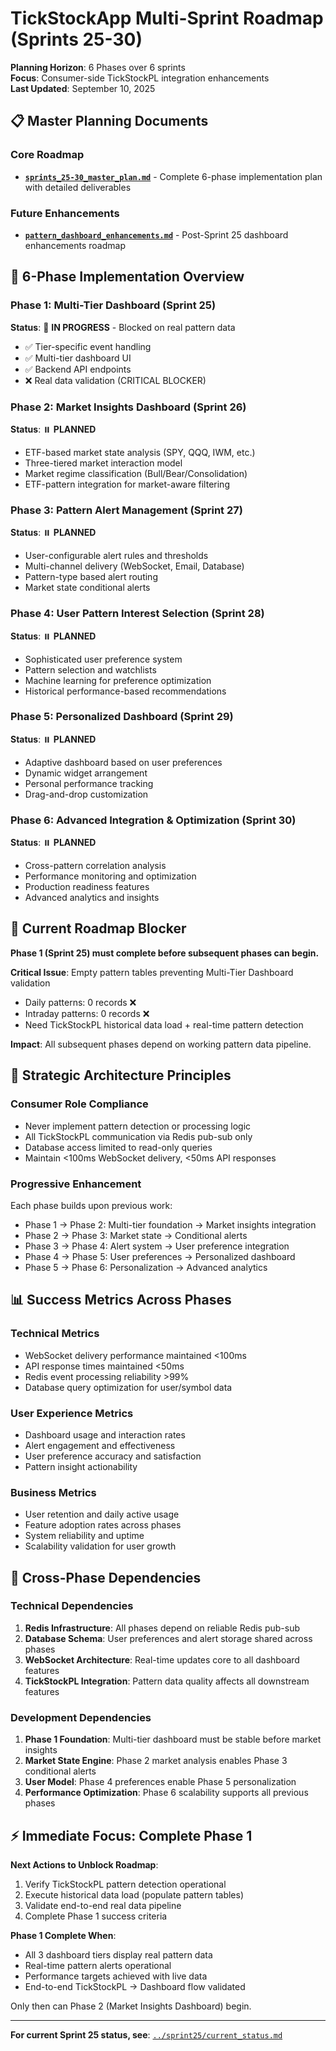 # TickStockApp Multi-Sprint Roadmap (Sprints 25-30)

**Planning Horizon**: 6 Phases over 6 sprints  
**Focus**: Consumer-side TickStockPL integration enhancements  
**Last Updated**: September 10, 2025

## 📋 **Master Planning Documents**

### **Core Roadmap**
- **[`sprints_25-30_master_plan.md`](sprints_25-30_master_plan.md)** - Complete 6-phase implementation plan with detailed deliverables

### **Future Enhancements** 
- **[`pattern_dashboard_enhancements.md`](pattern_dashboard_enhancements.md)** - Post-Sprint 25 dashboard enhancements roadmap

## 🎯 **6-Phase Implementation Overview**

### **Phase 1: Multi-Tier Dashboard** (Sprint 25) 
**Status**: 🔴 **IN PROGRESS** - Blocked on real pattern data
- ✅ Tier-specific event handling
- ✅ Multi-tier dashboard UI  
- ✅ Backend API endpoints
- ❌ Real data validation (CRITICAL BLOCKER)

### **Phase 2: Market Insights Dashboard** (Sprint 26)
**Status**: ⏸️ **PLANNED**
- ETF-based market state analysis (SPY, QQQ, IWM, etc.)
- Three-tiered market interaction model
- Market regime classification (Bull/Bear/Consolidation)
- ETF-pattern integration for market-aware filtering

### **Phase 3: Pattern Alert Management** (Sprint 27)  
**Status**: ⏸️ **PLANNED**
- User-configurable alert rules and thresholds
- Multi-channel delivery (WebSocket, Email, Database)
- Pattern-type based alert routing
- Market state conditional alerts

### **Phase 4: User Pattern Interest Selection** (Sprint 28)
**Status**: ⏸️ **PLANNED**
- Sophisticated user preference system
- Pattern selection and watchlists
- Machine learning for preference optimization
- Historical performance-based recommendations

### **Phase 5: Personalized Dashboard** (Sprint 29)
**Status**: ⏸️ **PLANNED**
- Adaptive dashboard based on user preferences
- Dynamic widget arrangement
- Personal performance tracking
- Drag-and-drop customization

### **Phase 6: Advanced Integration & Optimization** (Sprint 30)
**Status**: ⏸️ **PLANNED**
- Cross-pattern correlation analysis
- Performance monitoring and optimization
- Production readiness features
- Advanced analytics and insights

## 🚨 **Current Roadmap Blocker**

**Phase 1 (Sprint 25) must complete before subsequent phases can begin.**

**Critical Issue**: Empty pattern tables preventing Multi-Tier Dashboard validation
- Daily patterns: 0 records ❌
- Intraday patterns: 0 records ❌
- Need TickStockPL historical data load + real-time pattern detection

**Impact**: All subsequent phases depend on working pattern data pipeline.

## 🎯 **Strategic Architecture Principles**

### **Consumer Role Compliance**
- Never implement pattern detection or processing logic
- All TickStockPL communication via Redis pub-sub only
- Database access limited to read-only queries
- Maintain <100ms WebSocket delivery, <50ms API responses

### **Progressive Enhancement**
Each phase builds upon previous work:
- Phase 1 → Phase 2: Multi-tier foundation → Market insights integration
- Phase 2 → Phase 3: Market state → Conditional alerts
- Phase 3 → Phase 4: Alert system → User preference integration
- Phase 4 → Phase 5: User preferences → Personalized dashboard
- Phase 5 → Phase 6: Personalization → Advanced analytics

## 📊 **Success Metrics Across Phases**

### **Technical Metrics**
- WebSocket delivery performance maintained <100ms
- API response times maintained <50ms
- Redis event processing reliability >99%
- Database query optimization for user/symbol data

### **User Experience Metrics**
- Dashboard usage and interaction rates
- Alert engagement and effectiveness
- User preference accuracy and satisfaction
- Pattern insight actionability

### **Business Metrics**
- User retention and daily active usage
- Feature adoption rates across phases
- System reliability and uptime
- Scalability validation for user growth

## 🔧 **Cross-Phase Dependencies**

### **Technical Dependencies**
1. **Redis Infrastructure**: All phases depend on reliable Redis pub-sub
2. **Database Schema**: User preferences and alert storage shared across phases
3. **WebSocket Architecture**: Real-time updates core to all dashboard features
4. **TickStockPL Integration**: Pattern data quality affects all downstream features

### **Development Dependencies**
1. **Phase 1 Foundation**: Multi-tier dashboard must be stable before market insights
2. **Market State Engine**: Phase 2 market analysis enables Phase 3 conditional alerts
3. **User Model**: Phase 4 preferences enable Phase 5 personalization
4. **Performance Optimization**: Phase 6 scalability supports all previous phases

## ⚡ **Immediate Focus: Complete Phase 1**

**Next Actions to Unblock Roadmap**:
1. Verify TickStockPL pattern detection operational
2. Execute historical data load (populate pattern tables)
3. Validate end-to-end real data pipeline
4. Complete Phase 1 success criteria

**Phase 1 Complete When**:
- All 3 dashboard tiers display real pattern data
- Real-time pattern alerts operational
- Performance targets achieved with live data
- End-to-end TickStockPL → Dashboard flow validated

Only then can Phase 2 (Market Insights Dashboard) begin.

---

**For current Sprint 25 status, see**: [`../sprint25/current_status.md`](../sprint25/current_status.md)